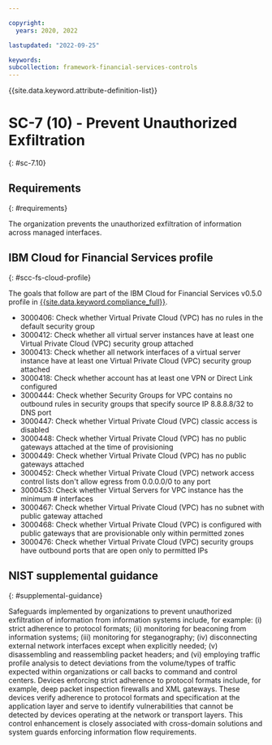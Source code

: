 ```yaml
---

copyright:
  years: 2020, 2022

lastupdated: "2022-09-25"

keywords: 
subcollection: framework-financial-services-controls
---
```


{{site.data.keyword.attribute-definition-list}}

         
# SC-7 (10) - Prevent Unauthorized Exfiltration
{: #sc-7.10}

## Requirements
{: #requirements}

The organization prevents the unauthorized exfiltration of information across managed interfaces.

## IBM Cloud for Financial Services profile
{: #scc-fs-cloud-profile}

The goals that follow are part of the IBM Cloud for Financial Services v0.5.0 profile in [{{site.data.keyword.compliance_full}}](/docs/security-compliance?topic=security-compliance-getting-started).

- 3000406: Check whether Virtual Private Cloud (VPC) has no rules in the default security group 
- 3000412: Check whether all virtual server instances have at least one Virtual Private Cloud (VPC) security group attached 
- 3000413: Check whether all network interfaces of a virtual server instance have at least one Virtual Private Cloud (VPC) security group attached 
- 3000418: Check whether account has at least one VPN or Direct Link configured 
- 3000444: Check whether Security Groups for VPC contains no outbound rules in security groups that specify source IP 8.8.8.8/32 to DNS port 
- 3000447: Check whether Virtual Private Cloud (VPC) classic access is disabled 
- 3000448: Check whether Virtual Private Cloud (VPC) has no public gateways attached at the time of provisioning 
- 3000449: Check whether Virtual Private Cloud (VPC) has no public gateways attached 
- 3000452: Check whether Virtual Private Cloud (VPC) network access control lists don't allow egress from 0.0.0.0/0 to any port 
- 3000453: Check whether Virtual Servers for VPC instance has the minimum # interfaces 
- 3000467: Check whether Virtual Private Cloud (VPC) has no subnet with public gateway attached 
- 3000468: Check whether Virtual Private Cloud (VPC) is configured with public gateways that are provisionable only within permitted zones 
- 3000476: Check whether Virtual Private Cloud (VPC) security groups have outbound ports that are open only to permitted IPs

## NIST supplemental guidance
{: #supplemental-guidance}

Safeguards implemented by organizations to prevent unauthorized exfiltration of information from information systems include, for example: (i) strict adherence to protocol formats; (ii) monitoring for beaconing from information systems; (iii) monitoring for steganography; (iv) disconnecting external network interfaces except when explicitly needed; (v) disassembling and reassembling packet headers; and (vi) employing traffic profile analysis to detect deviations from the volume/types of traffic expected within organizations or call backs to command and control centers. Devices enforcing strict adherence to protocol formats include, for example, deep packet inspection firewalls and XML gateways. These devices verify adherence to protocol formats and specification at the application layer and serve to identify vulnerabilities that cannot be detected by devices operating at the network or transport layers. This control enhancement is closely associated with cross-domain solutions and system guards enforcing information flow requirements.



